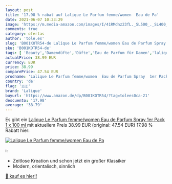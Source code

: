 ```yaml
---
layout: post
title: '17.98 % rabat auf Lalique Le Parfum femme/women  Eau de Pa'
date: 2021-06-07 10:33:29
image: 'https://m.media-amazon.com/images/I/41RMdnz23fL._SL500_._SL400_.jpg'
comments: true
category: ofertas
author: 'tole.es'
slug: 'B001KOTR54-de Lalique Le Parfum femme/women Eau de Parfum Spray 1er Pack...'
sku: 'B001KOTR54-de'
tags: [ 'Beauty','Damendüfte','Düfte','Eau de Parfum für Damen','lalique', ]
actualPrice: 38.99 EUR
currency: EUR
price: 38.99
comparePrice: 47.54 EUR
prodname: 'Lalique Le Parfum femme/women  Eau de Parfum Spray  1er Pack  1 x 100 ml '
country: 'de'
flag: '🇩🇪'
brand: 'Lalique'
buyurl: 'https://www.amazon.de/dp/B001KOTR54/?tag=tolees0ca-21'
descuento: '17.98'
average: '38.79'
---
```


Es gibt ein [Lalique Le Parfum femme/women  Eau de Parfum Spray  1er Pack  1 x 100 ml ](https://www.amazon.de/dp/B001KOTR54/?tag=tolees0ca-21) mit aktuellem Preis 38.99 EUR (original: 47.54 EUR) 17.98 % Rabatt hier:

[![Lalique Le Parfum femme/women  Eau de Pa](https://m.media-amazon.com/images/I/41RMdnz23fL._SL500_._SL400_.jpg)](https://www.amazon.de/dp/B001KOTR54/?tag=tolees0ca-21)

ℹ️:

- Zeitlose Kreation und schon jetzt ein großer Klassiker
- Modern, orientalisch, sinnlich

[🛒 kauf es hier!!](https://www.amazon.de/dp/B001KOTR54/?tag=tolees0ca-21)
